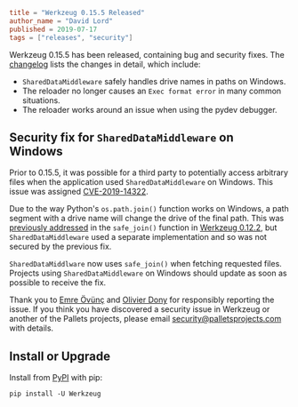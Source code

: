 ~~~~toml
title = "Werkzeug 0.15.5 Released"
author_name = "David Lord"
published = 2019-07-17
tags = ["releases", "security"]
~~~~

Werkzeug 0.15.5 has been released, containing bug and security fixes.
The [changelog][] lists the changes in detail, which include:

* `SharedDataMiddleware` safely handles drive names in paths on Windows.
* The reloader no longer causes an `Exec format error` in many common
  situations.
* The reloader works around an issue when using the pydev debugger.

[changelog]: https://werkzeug.palletsprojects.com/page/changes/#version-0-15-5

## Security fix for `SharedDataMiddleware` on Windows

Prior to 0.15.5, it was possible for a third party to potentially access
arbitrary files when the application used `SharedDataMiddleware` on
Windows. This issue was
assigned [CVE-2019-14322](https://cve.mitre.org/cgi-bin/cvename.cgi?name=CVE-2019-14322).

Due to the way Python's `os.path.join()` function works on Windows, a
path segment with a drive name will change the drive of the final path.
This was [previously addressed][pa] in the `safe_join()` function in
[Werkzeug 0.12.2][pa], but `SharedDataMiddleware` used a separate
implementation and so was not secured by the previous fix.

`SharedDataMiddlware` now uses `safe_join()` when fetching requested
files. Projects using `SharedDataMiddleware` on Windows should update
as soon as possible to receive the fix.

Thank you to [Emre Övünç][c1] and [Olivier Dony][c2] for responsibly
reporting the issue. If you think you have discovered a security issue
in Werkzeug or another of the Pallets projects, please email
<security@palletsprojects.com> with details.

[pa]: flask-werkzeug-0-12-2-security-release.md

[c1]: mailto:byemre.ovunc@gmail.com

[c2]: mailto:security@odoo.com

## Install or Upgrade

Install from [PyPI](https://pypi.org/project/Werkzeug/) with pip:

    pip install -U Werkzeug
